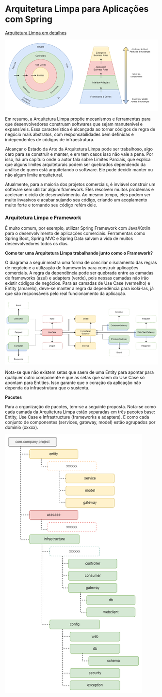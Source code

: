 # Arquitetura Limpa para Aplicações com Spring

[Arquitetura Limpa em detalhes](https://github.com/LuanPSantos/Clean-Architecture)

![Diagrama Arquitetura Limpa](imgs/clean-arch.png)

Em resumo, a Arquitetura Limpa propõe mecanismos e ferramentas para que desenvolvedores construam softwares que sejam manutenível e expansíveis. Essa característica é alcançada ao tornar códigos de regra de negócio mais abstratos, com responsabilidades bem definidas e independentes de códigos de infraestrutura.

Alcançar o Estado da Arte da Arquitetura Limpa pode ser trabalhoso, algo caro para se construir e manter, e em tem casos isso não vale a pena. Por isso, há um capítulo onde o autor fala sobre Limites Parciais, que explica que alguns limites arquiteturais podem ser quebrados dependendo da análise de quem está arquitetando o software. Ele pode decidir manter ou não algum limite arquitetural.

Atualmente, para a maioria dos projetos comerciais, é inviável construir um software sem utilizar algum framework. Eles resolvem muitos problemas e aceleram o ciclo de desenvolvimento. Ao mesmo tempo, eles podem ser muito invasivos e acabar sujando seu código, criando um acoplamento muito forte e tornando seu código refém dele.

### Arquitetura Limpa e Framework

É muito comum, por exemplo, utilizar Spring Framework com Java/Kotlin para o desenvolvimento de aplicações comerciais. Ferramentas como Spring Boot, Spring MVC e Spring Data salvam a vida de muitos desenvolvedores todos os dias.

**Como ter uma Arquitetura Limpa trabalhando junto como o Framework?**

O diagrama a seguir mostra uma forma de conciliar o isolamento das regras de negócio e a utilização de frameworks para construir aplicações comerciais. A regra da dependência pode ser quebrada entre as camadas de frameworks (azul) e adapters (verde), pois nessas camadas não irão existir códigos de negócios. Para as camadas de Use Case (vermelho) e Entity (amarelo), deve-se manter a regra da dependência para isolá-las, já que são responsáveis pelo real funcionamento da aplicação.

![Diagrama Arquitetura para Spring Application](imgs/arch.png)

Nota-se que não existem setas que saem de uma Entity para apontar para qualquer outro componente e que as setas que saem do Use Case só apontam para Entities. Isso garante que o coração da aplicação não dependa da infraestrutura que o sustenta.

**Pacotes**  

Para a organização de pacotes, tem-se a seguinte proposta. Nota-se como cada camada da Arquitetura Limpa estão separadas em três pacotes base: Entity, Use Case e Infrastructure (frameworks e adapters). E como cada conjunto de componentes (services, gateway, model) estão agrupados por domínio (xxxxx).

![Diagrama Pacotes](imgs/package.png)

